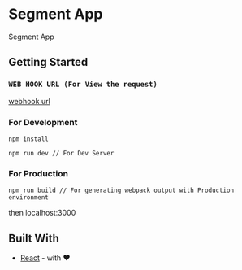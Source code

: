 # Segment App

Segment App

## Getting Started

### `WEB HOOK URL (For View the request)`

[webhook url](https://webhook.site/#!/3b7a1bdb-d4b7-49e9-a94f-500a005ae031/face04cb-1c79-4955-b63e-7883d1637cd4/1)

### For Development

```
npm install

npm run dev // For Dev Server
```

### For Production
```
npm run build // For generating webpack output with Production environment
```

then localhost:3000

## Built With

* [React](https://reactjs.org/) - with ❤️
